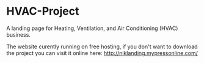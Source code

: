 # HVAC-Project
A landing page for Heating, Ventilation, and Air Conditioning (HVAC) business.

The website curently running on free hosting, if you don't want to download the project you can visit it online here:
http://niklanding.mypressonline.com/
